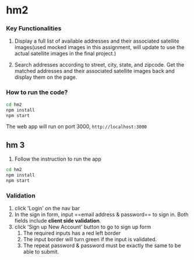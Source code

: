 # hm2
### Key Functionalities

1. Display a full list of available addresses and their associated satellite images(used mocked images in this assignment, will update to use the actual satellite images in the final project.)

2. Search addresses according to street, city, state, and zipcode. Get the matched addresses and their associated satellite images back and display them on the page.

### How to run the code?
```bash
cd hm2
npm install
npm start
```

The web app will run on port 3000, `http://localhost:3000`



## hm 3

1. Follow the instruction to run the app

```bash
cd hm2
npm install
npm start
```

### Validation
1. click 'Login' on the nav bar
3. In the sign in form, input ==email address & password== to sign in. Both fields include **client side validation**.
4. click 'Sign up New Account' button to go to sign up form
    1. The required inputs has a red left border
    2. The input border will turn green if the input is validated.
    3. The repeat password & password must be exactly the same to be able to submit.


